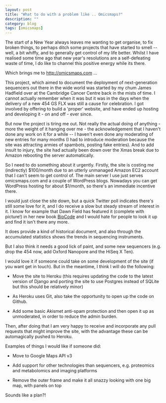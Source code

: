 ```yaml
---
layout: post
title: "What to do with a problem like .. Omicsmaps?"
description: ""
category: blog
tags: [omicsmaps]
---
```


The start of a New Year always leaves me wanting to get organise, to fix broken things, to perhaps ditch some projects that have started to smell -- well, a bit whiffy, and to generally get control of my life better. Whilst I have realised some time ago that new year's resolutions are a self-defeating waste of time, I do like to channel this positive energy while its there.

Which brings me to <http://omicsmaps.com> ...

This project, which aimed to document the deployment of next-generation sequencers out there in the wide world was started by my chum James Hadfield over at the Cambridge Cancer Centre back in the mists of time. I cannot actually remember when it was but it was in the days when the delivery of a new 454 GS FLX was still a cause for celebration. I got involved by offering to build a 'proper' website, and have ended up hosting and developing it - on and off - ever since.

But now the project is tiring me out. Not really the actual doing of anything - more the weight of it hanging over me - the acknowledgement that I haven't done any work on it for a while -- I haven't even done any moderating of new entries for many months (I had to introduce moderation because the site was attracting armies of spambots, posting fake entries). And to add insult to injury, the site had actually been down over the Xmas break due to Amazon rebooting the server automatically.

So I need to do something about it urgently. Firstly, the site is costing me (indirectly) $100/month due to an utterly unmanaged Amazon EC2 account that I can't seem to get control of. The main server I use just serves omicsmaps.com and a couple of WordPress blogs. Nowadays you can get WordPress hosting for about $1/month, so there's an immediate incentive there.

I would just close the site down, but a quick Twitter poll indicates there's still some love for it, and I do receive a slow but steady stream of interest in it. I know for example that Dawn Field has featured it (complete with picture!) in her new book [BioCode](http://www.amazon.co.uk/Biocode-New-Genomics-Dawn-Field/dp/0199687757/ref=sr_1_1?ie=UTF8&qid=1420228565&sr=8-1&keywords=dawn+field+genomics) and I would hate for people to look it up and find it isn't there any more.

It does provide a kind of historical document, and also through the accumulated statistics shows the trends in sequencing instruments.

But I also think it needs a good lick of paint, and some new sequencers (e.g. drop the 454 now, add Oxford Nanopore and the HiSeq X Ten).

I would love it if someone could take on some development of the site (if you want get in touch). But in the meantime, I think I will do the following:


 * Move the site to Heroku (this requires updating the code to the latest version of Django and porting the site to use Postgres instead of SQLite but this should be relatively minor)

 * As Heroku uses Git, also take the opportunity to open up the code on Github.

 * Add some basic Akismet anti-spam protection and then open it up as unmoderated, in order to reduce the admin burden.

Then, after doing that I am very happy to receive and incorporate any pull requests that might improve the site, with the advantage these can be automagically pushed to Heroku.

Examples of things I would like if someone did:

* Move to Google Maps API v3

* Add support for other technologies than sequencers, e.g. proteomics and metabolomics and imaging platforms

* Remove the outer frame and make it all snazzy looking with one big map, with panels on top

Sounds like a plan?!
